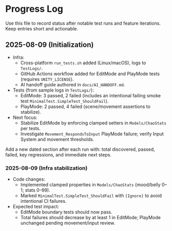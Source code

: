 # Progress Log

Use this file to record status after notable test runs and feature iterations. Keep entries short and actionable.

## 2025-08-09 (Initialization)

- Infra:
  - Cross-platform `run_tests.sh` added (Linux/macOS), logs to `TestLogs/`.
  - GitHub Actions workflow added for EditMode and PlayMode tests (requires `UNITY_LICENSE`).
  - AI handoff guide authored in `docs/AI_HANDOFF.md`.
- Tests (from sample logs in `TestLogs/`):
  - EditMode: 3 passed, 2 failed (includes an intentional failing smoke test `MinimalTest.SimpleTest_ShouldFail`).
  - PlayMode: 2 passed, 4 failed (scene/movement assertions to stabilize).
- Next focus:
  - Stabilize EditMode by enforcing clamped setters in `Models/ChaoStats` per tests.
  - Investigate `Movement_RespondsToInput` PlayMode failure; verify Input System and movement thresholds.

Add a new dated section after each run with: total discovered, passed, failed, key regressions, and immediate next steps.

### 2025-08-09 (Infra stabilization)
- Code changes:
  - Implemented clamped properties in `Models/ChaoStats` (mood/belly 0–1; stats 0–99).
  - Marked `MinimalTest.SimpleTest_ShouldFail` with `[Ignore]` to avoid intentional CI failures.
- Expected test impact:
  - EditMode boundary tests should now pass.
  - Total failures should decrease by at least 1 in EditMode; PlayMode unchanged pending movement/input review.